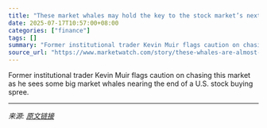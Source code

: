 ```yaml
---
title: "These market whales may hold the key to the stock market’s next move, says former trader"
date: 2025-07-17T10:57:00+08:00
categories: ["finance"]
tags: []
summary: "Former institutional trader Kevin Muir flags caution on chasing this market as he sees some big market whales nearing the end of a U.S. stock buying spree."
source_url: "https://www.marketwatch.com/story/these-whales-are-almost-finished-loading-up-on-u-s-stocks-so-its-time-to-start-reducing-risk-says-former-trader-6d1d3d9d?mod=mw_rss_topstories"
---
```


Former institutional trader Kevin Muir flags caution on chasing this market as he sees some big market whales nearing the end of a U.S. stock buying spree.

---

*来源: [原文链接](https://www.marketwatch.com/story/these-whales-are-almost-finished-loading-up-on-u-s-stocks-so-its-time-to-start-reducing-risk-says-former-trader-6d1d3d9d?mod=mw_rss_topstories)*
